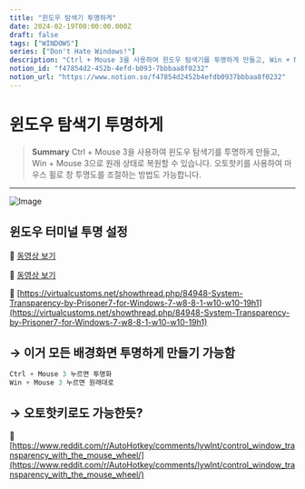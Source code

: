 ```yaml
---
title: "윈도우 탐색기 투명하게"
date: 2024-02-19T00:00:00.000Z
draft: false
tags: ["WINDOWS"]
series: ["Don't Hate Windows!"]
description: "Ctrl + Mouse 3을 사용하여 윈도우 탐색기를 투명하게 만들고, Win + Mouse 3으로 원래 상태로 복원할 수 있습니다. 오토핫키를 사용하여 마우스 휠로 창 투명도를 조절하는 방법도 가능합니다."
notion_id: "f47854d2-452b-4efd-b093-7bbbaa8f0232"
notion_url: "https://www.notion.so/f47854d2452b4efdb0937bbbaa8f0232"
---
```


# 윈도우 탐색기 투명하게

> **Summary**
> Ctrl + Mouse 3을 사용하여 윈도우 탐색기를 투명하게 만들고, Win + Mouse 3으로 원래 상태로 복원할 수 있습니다. 오토핫키를 사용하여 마우스 휠로 창 투명도를 조절하는 방법도 가능합니다.

---

![Image](https://prod-files-secure.s3.us-west-2.amazonaws.com/09ccd4d5-876c-4bba-bbdf-cc77a0a11257/c064ebfa-0147-44ef-99fe-ba24220f7e41/Untitled.png?X-Amz-Algorithm=AWS4-HMAC-SHA256&X-Amz-Content-Sha256=UNSIGNED-PAYLOAD&X-Amz-Credential=ASIAZI2LB4663XZOUHE4%2F20250724%2Fus-west-2%2Fs3%2Faws4_request&X-Amz-Date=20250724T101925Z&X-Amz-Expires=3600&X-Amz-Security-Token=IQoJb3JpZ2luX2VjEAIaCXVzLXdlc3QtMiJGMEQCIDpGGtjcVGTXj%2B%2Fb72OAodfKXZQXZ9qFmHnVLXaxfMfjAiBJyj94uIg%2BHvV%2FADmYyl8d8T32lN7rWizE7QgIwTQU3Sr%2FAwgqEAAaDDYzNzQyMzE4MzgwNSIMCB9SK9ZCpfxWCuIKKtwDns2zYfX%2BhySVnDJVRSP9do3bblKFYxqLulekFMB%2Fobf%2Bx%2B%2BiKFcbInP%2Bqq4M93GRZwEPv60r8T1Xk%2B%2BxzLb%2Bl594dQFjeVpgMWa46%2BJoiuiR3SdhZKbuZav3i1axaWWGBYfV%2F426IH6q62vlAFq3RVg4zwi20LUWf97MlXmV7L0kHe%2F1Zbh%2BxDUvSJFi5P%2B2sXQlG3G%2FzWVLszc1hdFsY1bLJdkjyx4VPWVm09555%2B4aIhOl8TzeSBx3NQiHtqBdJUC6xIEZofZkv1hIj9oMJ5gkewM8DVAdLvJP3CPU3JJKVFUksMIECs89js1KOBb3kEQVnKBZRpCqVfJXdXuBjKdzFuintOr1dXXJ%2B7o25TdZGcfcNwDvbn431yNnwSyW5MdXL6GBCrqYhU0RzOUrGyAumJvOxZiBx7wv%2BA334FX3ZYk4am5CDSwWp5gGKPxI%2BP1vF3i5CBULkvo2Q9PuM8HQzuz8umdwjfWJP3a3Kg0lcILl0hHqsFqRSf84t%2BMFpBEH%2BdVXArKI0MmRNwgVllzyv1cJE2LzHpEdZS78jplOsGEI8a86yiL1GrSTSmsBTb1mkbmEAlqNKQTt%2Bn0Hdtsc0BLlbOzr82W59amADBLN9KXvzQoDqA7SDX0ws%2FaHxAY6pgFcK%2BEC51F6haChIyF1budY2uaybtSpYYnDQbP28E%2BMFWkKqPKh4ma4NwQ1rE3gj495gSJ3qk4Ms%2FaYA4%2FcISvEPJwMtA71KcIIkDy3cftwfc15pcWyWRCyynrrIK3BlLAmfR7NCTiU8a5klzueGHdA4xYIwy5ZFaRhgbJIeoyu96aJw2PQ2wGn1twvqAO6UrjUSD2fHkMXPjiUblnUPnQm9HxWKumZ&X-Amz-Signature=f1035e8ee1c17b3b2ee55a28995b646292c1bd3bd895910e7da5a1eaedd08236&X-Amz-SignedHeaders=host&x-amz-checksum-mode=ENABLED&x-id=GetObject)

## 윈도우 터미널 투명 설정

🎥 [동영상 보기](https://www.youtube.com/watch?v=ycm8sjeSVnQ&t=14s)

🎥 [동영상 보기](https://www.youtube.com/watch?v=JMnBWRviIDQ)

🔗 [https://virtualcustoms.net/showthread.php/84948-System-Transparency-by-Prisoner7-for-Windows-7-w8-8-1-w10-w10-19h1](https://virtualcustoms.net/showthread.php/84948-System-Transparency-by-Prisoner7-for-Windows-7-w8-8-1-w10-w10-19h1)

## → 이거 모든 배경화면 투명하게 만들기 가능함

```c++
Ctrl + Mouse 3 누르면 투명화
Win + Mouse 3 누르면 원래대로
```

## → 오토핫키로도 가능한듯?

🔗 [https://www.reddit.com/r/AutoHotkey/comments/lywlnt/control_window_transparency_with_the_mouse_wheel/](https://www.reddit.com/r/AutoHotkey/comments/lywlnt/control_window_transparency_with_the_mouse_wheel/)


